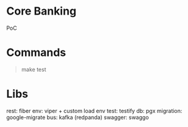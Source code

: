 # Core Banking

PoC

# Commands

> make test

# Libs

rest: fiber
env: viper + custom load env
test: testify
db: pgx
migration: google-migrate
bus: kafka (redpanda)
swagger: swaggo
